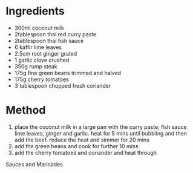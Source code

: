 # Ingredients

-   300ml coconut milk
-   2tablespoon thai red curry paste
-   2tablespoon thai fish sauce
-   6 kaffir lime leaves
-   2.5cm root ginger grated
-   1 garlic clove crushed
-   350g rump steak
-   175g fine green beans trimmed and halved
-   175g cherry tomatoes
-   3 tablespoon chopped fresh coriander

# Method

1.  place the coconut milk in a large pan with the curry paste, fish sauce lime leaves, ginger and garlic. heat for 5 mins until bubbling and then add the beef. reduce the heat and simmer for 20 mins
2.  add the green beans and cook for further 10 mins
3.  add the cherry tomatoes and coriander and heat through

Sauces and Marinades
